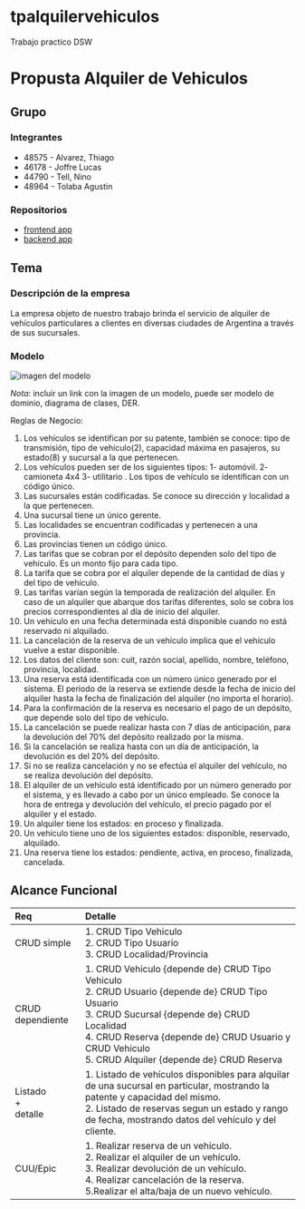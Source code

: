 # tpalquilervehiculos

Trabajo practico DSW

# Propusta Alquiler de Vehiculos

## Grupo

### Integrantes

- 48575 - Alvarez, Thiago
- 46178 - Joffre Lucas
- 44790 - Tell, Nino
- 48964 - Tolaba Agustin

### Repositorios

- [frontend app](http://hyperlinkToGihubOrGitlab)
- [backend app](http://hyperlinkToGihubOrGitlab)

## Tema

### Descripción de la empresa

La empresa objeto de nuestro trabajo brinda el servicio de alquiler de vehículos particulares a clientes en diversas ciudades de Argentina a través de sus sucursales.

### Modelo

![imagen del modelo](https://github.com/agustintolaba/tpalquilervehiculos/blob/6b26e571f43473752812ab28ab2e38d898c4a5dd/images/modelo_modificado.png)

_Nota_: incluir un link con la imagen de un modelo, puede ser modelo de dominio, diagrama de clases, DER.

Reglas de Negocio:

1. Los vehículos se identifican por su patente, también se conoce: tipo de transmisión, tipo de vehículo(2), capacidad máxima en pasajeros, su estado(8) y sucursal a la que pertenecen. <br>
2. Los vehículos pueden ser de los siguientes tipos: 1- automóvil. 2- camioneta 4x4 3- utilitario . Los tipos de vehículo se identifican con un código único. <br>
3. Las sucursales están codificadas. Se conoce su dirección y localidad a la que pertenecen. <br>
4. Una sucursal tiene un único gerente. <br>
5. Las localidades se encuentran codificadas y pertenecen a una provincia.<br>
6. Las provincias tienen un código único.<br>
7. Las tarifas que se cobran por el depósito dependen solo del tipo de vehículo. Es un monto fijo para cada tipo.<br>
8. La tarifa que se cobra por el alquiler depende de la cantidad de días y del tipo de vehículo. <br>
9. Las tarifas varían según la temporada de realización del alquiler. En caso de un alquiler que abarque dos tarifas diferentes, solo se cobra los precios correspondientes al día de inicio del alquiler. <br>
10. Un vehículo en una fecha determinada está disponible cuando no está reservado ni alquilado. <br>
11. La cancelación de la reserva de un vehículo implica que el vehículo vuelve a estar disponible. <br>
12. Los datos del cliente son: cuit, razón social, apellido, nombre, teléfono, provincia, localidad.<br>
13. Una reserva está identificada con un número único generado por el sistema. El periodo de la reserva se extiende desde la fecha de inicio del alquiler hasta la fecha de finalización del alquiler (no importa el horario). <br>
14. Para la confirmación de la reserva es necesario el pago de un depósito, que depende solo del tipo de vehículo.<br>
15. La cancelación se puede realizar hasta con 7 días de anticipación, para la devolución del 70% del depósito realizado por la misma. <br>
16. Si la cancelación se realiza hasta con un día de anticipación, la devolución es del 20% del depósito. <br>
17. Si no se realiza cancelación y no se efectúa el alquiler del vehículo, no se realiza devolución del depósito. <br>
18. El alquiler de un vehículo está identificado por un número generado por el sistema, y es llevado a cabo por un único empleado. Se conoce la hora de entrega y devolución del vehículo, el precio pagado por el alquiler y el estado.<br>
19. Un alquiler tiene los estados: en proceso y finalizada. <br>
20. Un vehículo tiene uno de los siguientes estados: disponible, reservado, alquilado.<br>
21. Una reserva tiene los estados: pendiente, activa, en proceso, finalizada, cancelada.<br>

## Alcance Funcional

| Req                     | Detalle                                                                                                                                                                                                                                                          |
| :---------------------- | :--------------------------------------------------------------------------------------------------------------------------------------------------------------------------------------------------------------------------------------------------------------- |
| CRUD simple             | 1. CRUD Tipo Vehiculo<br>2. CRUD Tipo Usuario<br>3. CRUD Localidad/Provincia                                                                                                                                                                                     |
| CRUD dependiente        | 1. CRUD Vehiculo {depende de} CRUD Tipo Vehiculo<br>2. CRUD Usuario {depende de} CRUD Tipo Usuario <br>3. CRUD Sucursal {depende de} CRUD Localidad <br>4. CRUD Reserva {depende de} CRUD Usuario y CRUD Vehiculo <br>5. CRUD Alquiler {depende de} CRUD Reserva |
| Listado<br>+<br>detalle | 1. Listado de vehículos disponibles para alquilar de una sucursal en particular, mostrando la patente y capacidad del mismo. <br> 2. Listado de reservas segun un estado y rango de fecha, mostrando datos del vehículo y del cliente.                           |
| CUU/Epic                | 1. Realizar reserva de un vehículo. <br> 2. Realizar el alquiler de un vehículo. <br>3. Realizar devolución de un vehículo. <br> 4. Realizar cancelación de la reserva. <br> 5.Realizar el alta/baja de un nuevo vehículo.                                       |
